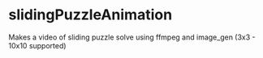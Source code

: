 # slidingPuzzleAnimation
Makes a video of sliding puzzle solve using ffmpeg and image_gen (3x3 - 10x10 supported)
